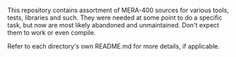 This repository contains assortment of MERA-400 sources for various tools, tests, libraries and such.
They were needed at some point to do a specific task,
but now are most likely abandoned and unmaintained.
Don't expect them to work or even compile.

Refer to each directory's own README.md for more details, if applicable.
